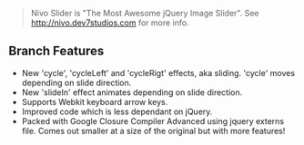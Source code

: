 >Nivo Slider is "The Most Awesome jQuery Image Slider". See http://nivo.dev7studios.com for more info.

## Branch Features
- New 'cycle', 'cycleLeft' and 'cycleRigt' effects, aka sliding. 'cycle' moves depending on slide direction.
- New 'slideIn' effect animates depending on slide direction.
- Supports Webkit keyboard arrow keys.
- Improved code which is less dependant on jQuery.
- Packed with Google Closure Compiler Advanced using jquery externs file. Comes out smaller at a size of the original but with more features!
